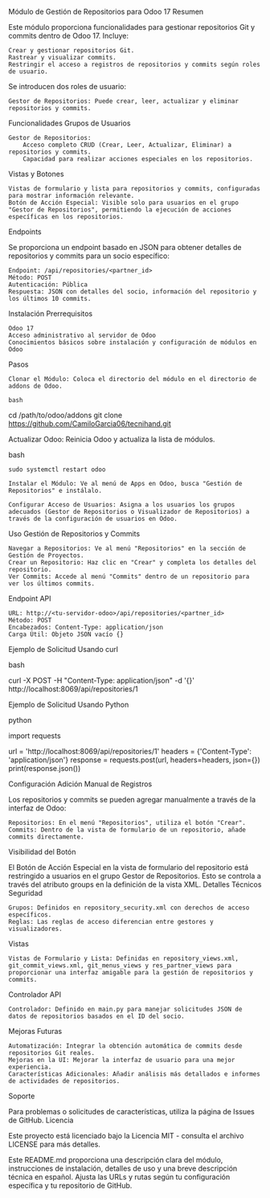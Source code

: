 Módulo de Gestión de Repositorios para Odoo 17
Resumen

Este módulo proporciona funcionalidades para gestionar repositorios Git y commits dentro de Odoo 17. Incluye:

    Crear y gestionar repositorios Git.
    Rastrear y visualizar commits.
    Restringir el acceso a registros de repositorios y commits según roles de usuario.

Se introducen dos roles de usuario:

    Gestor de Repositorios: Puede crear, leer, actualizar y eliminar repositorios y commits.

Funcionalidades
Grupos de Usuarios

    Gestor de Repositorios:
        Acceso completo CRUD (Crear, Leer, Actualizar, Eliminar) a repositorios y commits.
        Capacidad para realizar acciones especiales en los repositorios.

Vistas y Botones

    Vistas de formulario y lista para repositorios y commits, configuradas para mostrar información relevante.
    Botón de Acción Especial: Visible solo para usuarios en el grupo "Gestor de Repositorios", permitiendo la ejecución de acciones específicas en los repositorios.

Endpoints

Se proporciona un endpoint basado en JSON para obtener detalles de repositorios y commits para un socio específico:

    Endpoint: /api/repositories/<partner_id>
    Método: POST
    Autenticación: Pública
    Respuesta: JSON con detalles del socio, información del repositorio y los últimos 10 commits.

Instalación
Prerrequisitos

    Odoo 17
    Acceso administrativo al servidor de Odoo
    Conocimientos básicos sobre instalación y configuración de módulos en Odoo

Pasos

    Clonar el Módulo: Coloca el directorio del módulo en el directorio de addons de Odoo.

    bash

cd /path/to/odoo/addons
git clone https://github.com/CamiloGarcia06/tecnihand.git

Actualizar Odoo: Reinicia Odoo y actualiza la lista de módulos.

bash

    sudo systemctl restart odoo

    Instalar el Módulo: Ve al menú de Apps en Odoo, busca "Gestión de Repositorios" e instálalo.

    Configurar Acceso de Usuarios: Asigna a los usuarios los grupos adecuados (Gestor de Repositorios o Visualizador de Repositorios) a través de la configuración de usuarios en Odoo.

Uso
Gestión de Repositorios y Commits

    Navegar a Repositorios: Ve al menú "Repositorios" en la sección de Gestión de Proyectos.
    Crear un Repositorio: Haz clic en "Crear" y completa los detalles del repositorio.
    Ver Commits: Accede al menú "Commits" dentro de un repositorio para ver los últimos commits.

Endpoint API

    URL: http://<tu-servidor-odoo>/api/repositories/<partner_id>
    Método: POST
    Encabezados: Content-Type: application/json
    Carga Útil: Objeto JSON vacío {}

Ejemplo de Solicitud Usando curl

bash

curl -X POST -H "Content-Type: application/json" -d '{}' http://localhost:8069/api/repositories/1

Ejemplo de Solicitud Usando Python

python

import requests

url = 'http://localhost:8069/api/repositories/1'
headers = {'Content-Type': 'application/json'}
response = requests.post(url, headers=headers, json={})
print(response.json())

Configuración
Adición Manual de Registros

Los repositorios y commits se pueden agregar manualmente a través de la interfaz de Odoo:

    Repositorios: En el menú "Repositorios", utiliza el botón "Crear".
    Commits: Dentro de la vista de formulario de un repositorio, añade commits directamente.

Visibilidad del Botón

El Botón de Acción Especial en la vista de formulario del repositorio está restringido a usuarios en el grupo Gestor de Repositorios. Esto se controla a través del atributo groups en la definición de la vista XML.
Detalles Técnicos
Seguridad

    Grupos: Definidos en repository_security.xml con derechos de acceso específicos.
    Reglas: Las reglas de acceso diferencian entre gestores y visualizadores.

Vistas

    Vistas de Formulario y Lista: Definidas en repository_views.xml, git_commit_views.xml, git_menus_views y res_partner_views para proporcionar una interfaz amigable para la gestión de repositorios y commits.

Controlador API

    Controlador: Definido en main.py para manejar solicitudes JSON de datos de repositorios basados en el ID del socio.

Mejoras Futuras

    Automatización: Integrar la obtención automática de commits desde repositorios Git reales.
    Mejoras en la UI: Mejorar la interfaz de usuario para una mejor experiencia.
    Características Adicionales: Añadir análisis más detallados e informes de actividades de repositorios.

Soporte

Para problemas o solicitudes de características, utiliza la página de Issues de GitHub.
Licencia

Este proyecto está licenciado bajo la Licencia MIT - consulta el archivo LICENSE para más detalles.

Este README.md proporciona una descripción clara del módulo, instrucciones de instalación, detalles de uso y una breve descripción técnica en español. Ajusta las URLs y rutas según tu configuración específica y tu repositorio de GitHub.
